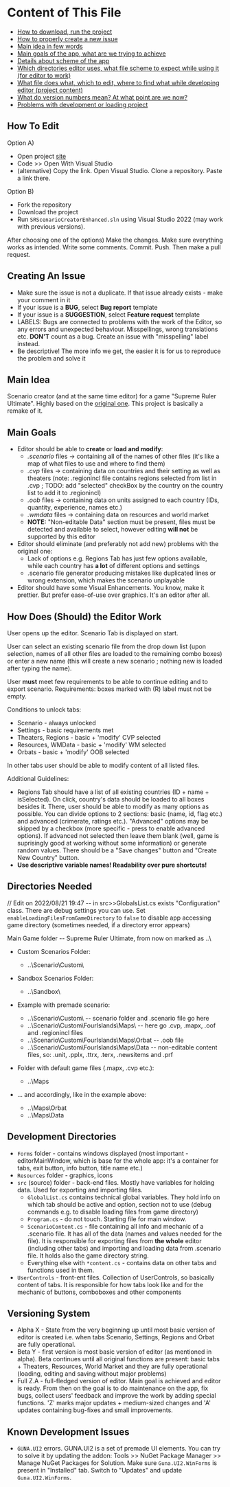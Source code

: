 # Content of This File
- [How to download, run the project](#how-to-edit)
- [How to properly create a new issue](#creating-an-issue)
- [Main idea in few words](#main-idea)
- [Main goals of the app, what are we trying to achieve](#main-goals)
- [Details about scheme of the app](#how-does-should-the-editor-work)
- [Which directories editor uses, what file scheme to expect while using it (for editor to work)](#directories-needed)
- [What file does what, which to edit, where to find what while developing editor (project content)](#development-directories)
- [What do version numbers mean? At what point are we now?](#versioning-system)
- [Problems with development or loading project](#known-development-issues)

## How To Edit
Option A)
- Open project [site](https://github.com/r20de20/SRScenarioCreatorEnhanced)
- Code >> Open With Visual Studio
- (alternative) Copy the link. Open Visual Studio. Clone a repository. Paste a link there.

Option B) 
- Fork the repository
- Download the project
- Run ```SRScenarioCreatorEnhanced.sln``` using Visual Studio 2022 (may work with previous versions).

After choosing one of the options)
Make the changes. Make sure everything works as intended. Write some comments. Commit. Push. Then make a pull request.

## Creating An Issue
- Make sure the issue is not a duplicate. If that issue already exists - make your comment in it
- If your issue is a **BUG**, select **Bug report** template
- If your issue is a **SUGGESTION**, select **Feature request** template
- LABELS: Bugs are connected to problems with the work of the Editor, so any errors and unexpected behaviour.
Misspellings, wrong translations etc. **DON'T** count as a bug. Create an issue with "misspelling" label instead.
- Be descriptive! The more info we get, the easier it is for us to reproduce the problem and solve it 

## Main Idea
Scenario creator (and at the same time editor) for a game "Supreme Ruler Ultimate".
Highly based on the [original one](https://supremeruler.fandom.com/wiki/Scenario_Creator). This project is basically a remake of it.

## Main Goals
- Editor should be able to **create** or **load and modify**:
  - *.scenario* files -> containing all of the names of other files (it's like a map of what files to use and where to find them)
  - *.cvp* files -> containing data on countries and their setting as well as theaters (note: .regionincl file contains regions selected from list in .cvp ; TODO: add "selected" checkBox by the country on the country list to add it to .regionincl)
  - *.oob* files -> containing data on units assigned to each country (IDs, quantity, experience, names etc.)
  - *.wmdata* files -> containing data on resources and world market
  - **NOTE:** "Non-editable Data" section must be present, files must be detected and available to select, however editing **will not** be supported by this editor
- Editor should eliminate (and preferably not add new) problems with the original one:
  - Lack of options e.g. Regions Tab has just few options available, while each country has **a lot** of different options and settings
  - .scenario file generator producing mistakes like duplicated lines or wrong extension, which makes the scenario unplayable
- Editor should have some Visual Enhancements. You know, make it prettier. But prefer ease-of-use over graphics. It's an editor after all.

## How Does (Should) the Editor Work
User opens up the editor. Scenario Tab is displayed on start.

User can select an existing scenario file from the drop down list (upon selection, names of all other files are loaded to the remaining combo boxes) or enter a new name (this will create a new scenario ; nothing new is loaded after typing the name).

User **must** meet few requirements to be able to continue editing and to export scenario. Requirements: boxes marked with (R) label must not be empty.

Conditions to unlock tabs:
- Scenario - always unlocked
- Settings - basic requirements met
- Theaters, Regions - basic + 'modify' CVP selected
- Resources, WMData - basic + 'modify' WM selected
- Orbats - basic + 'modify' OOB selected

In other tabs user should be able to modify content of all listed files.

Additional Guidelines:
- Regions Tab should have a list of all existing countries (ID + name + isSelected). On click, country's data should be loaded to all boxes besides it. There, user should be able to modify as many options as possible. You can divide options to 2 sections: basic (name, id, flag etc.) and advanced (crimerate, ratings etc.). "Advanced" options may be skipped by a checkbox (more specific - press to enable advanced options). If advanced not selected then leave them blank (well, game is suprisingly good at working without some information) or generate random values. There should be a "Save changes" button and "Create New Country" button. 
- **Use descriptive variable names! Readability over pure shortcuts!**


## Directories Needed
// Edit on 2022/08/21 19:47 -- in src>>GlobalsList.cs exists "Configuration" class. There are debug settings you can use. Set `enableLoadingFilesFromGameDirectory` to `false` to disable app accessing game directory (sometimes needed, if a directory error appears)

Main Game folder -- Supreme Ruler Ultimate, from now on marked as ..\

- Custom Scenarios Folder:
  - ..\Scenario\Custom\
- Sandbox Scenarios Folder:
  - ..\Sandbox\

- Example with premade scenario:
  - ..\Scenario\Custom\ -- scenario folder and .scenario file go here
  - ..\Scenario\Custom\FourIslands\Maps\ -- here go .cvp, .mapx, .oof and .regionincl files
  - ..\Scenario\Custom\FourIslands\Maps\Orbat -- .oob file
  - ..\Scenario\Custom\FourIslands\Maps\Data -- non-editable content files, so: .unit, .pplx, .ttrx, .terx, .newsitems and .prf

- Folder with default game files (.mapx, .cvp etc.):
  - ..\Maps

- ... and accordingly, like in the example above:
  - ..\Maps\Orbat
  - ..\Maps\Data

## Development Directories
- `Forms` folder - contains windows displayed (most important - editorMainWindow, which is base for the whole app: it's a container for tabs, exit button, info button, title name etc.)
- `Resources` folder - graphics, icons
- `src` (source) folder - back-end files. Mostly have variables for holding data. Used for exporting and importing files.
  - `GlobalList.cs` contains technical global variables. They hold info on which tab should be active and option, section not to use (debug commands e.g. to disable loading files from game directory)
  - `Program.cs` - do not touch. Starting file for main window.
  - `ScenarioContent.cs` - file containing all info and mechanic of a .scenario file. It has all of the data (names and values needed for the file). It is responsible for exporting files from **the whole** editor (including other tabs) and importing and loading data from .scenario file. It holds also the game directory string.
  - Everything else with `*content.cs` - contains data on other tabs and functions used in them.
- `UserControls` - front-ent files. Collection of UserControls, so basically content of tabs. It is responsible for how tabs look like and for the mechanic of buttons, comboboxes and other components

## Versioning System
- Alpha X - State from the very beginning up until most basic version of editor is created i.e. when tabs Scenario, Settings, Regions and Orbat are fully operational.
- Beta Y - first version is most basic version of editor (as mentioned in alpha). Beta continues until all original functions are present: basic tabs + Theaters, Resources, World Market and they are fully operational (loading, editing and saving without major problems)
- Full Z.A - full-fledged version of editor. Main goal is achieved and editor is ready. From then on the goal is to do maintenance on the app, fix bugs, collect users' feedback and improve the work by adding special functions. 'Z' marks major updates + medium-sized changes and 'A' updates containing bug-fixes and small improvements.

## Known Development Issues
- `GUNA.UI2` errors. GUNA.UI2 is a set of premade UI elements. You can try to solve it by updating the addon: Tools >> NuGet Package Manager >> Manage NuGet Packages for Solution. Make sure `Guna.UI2.WinForms` is present in "Installed" tab. Switch to "Updates" and update `Guna.UI2.WinForms`.
